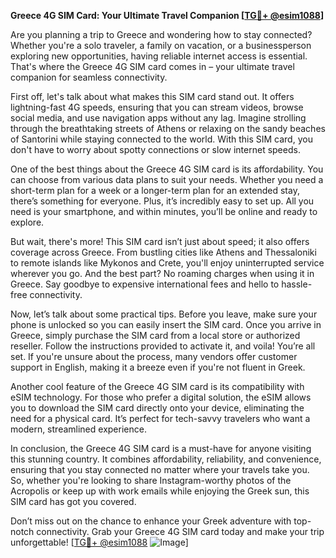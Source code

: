 **Greece 4G SIM Card: Your Ultimate Travel Companion [[TG💪+ @esim1088](https://t.me/s/esim1088)]**

Are you planning a trip to Greece and wondering how to stay connected? Whether you're a solo traveler, a family on vacation, or a businessperson exploring new opportunities, having reliable internet access is essential. That's where the Greece 4G SIM card comes in – your ultimate travel companion for seamless connectivity.

First off, let's talk about what makes this SIM card stand out. It offers lightning-fast 4G speeds, ensuring that you can stream videos, browse social media, and use navigation apps without any lag. Imagine strolling through the breathtaking streets of Athens or relaxing on the sandy beaches of Santorini while staying connected to the world. With this SIM card, you don't have to worry about spotty connections or slow internet speeds.

One of the best things about the Greece 4G SIM card is its affordability. You can choose from various data plans to suit your needs. Whether you need a short-term plan for a week or a longer-term plan for an extended stay, there’s something for everyone. Plus, it’s incredibly easy to set up. All you need is your smartphone, and within minutes, you’ll be online and ready to explore.

But wait, there's more! This SIM card isn’t just about speed; it also offers coverage across Greece. From bustling cities like Athens and Thessaloniki to remote islands like Mykonos and Crete, you'll enjoy uninterrupted service wherever you go. And the best part? No roaming charges when using it in Greece. Say goodbye to expensive international fees and hello to hassle-free connectivity.

Now, let’s talk about some practical tips. Before you leave, make sure your phone is unlocked so you can easily insert the SIM card. Once you arrive in Greece, simply purchase the SIM card from a local store or authorized reseller. Follow the instructions provided to activate it, and voila! You’re all set. If you're unsure about the process, many vendors offer customer support in English, making it a breeze even if you're not fluent in Greek.

Another cool feature of the Greece 4G SIM card is its compatibility with eSIM technology. For those who prefer a digital solution, the eSIM allows you to download the SIM card directly onto your device, eliminating the need for a physical card. It’s perfect for tech-savvy travelers who want a modern, streamlined experience.

In conclusion, the Greece 4G SIM card is a must-have for anyone visiting this stunning country. It combines affordability, reliability, and convenience, ensuring that you stay connected no matter where your travels take you. So, whether you're looking to share Instagram-worthy photos of the Acropolis or keep up with work emails while enjoying the Greek sun, this SIM card has got you covered.

Don’t miss out on the chance to enhance your Greek adventure with top-notch connectivity. Grab your Greece 4G SIM card today and make your trip unforgettable! [[TG💪+ @esim1088](https://t.me/s/esim1088) ![Image](https://i.postimg.cc/Y0z9fWf4/image.png)]